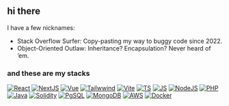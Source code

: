 <h2>hi there</h1>

I have a few nicknames:
- Stack Overflow Surfer: Copy-pasting my way to buggy code since 2022.
- Object-Oriented Outlaw: Inheritance? Encapsulation? Never heard of ’em.

<h3>and these are my stacks</h3>

[![React](https://skillicons.dev/icons?i=react&theme=dark)](https://18.react.dev/)
[![NextJS](https://skillicons.dev/icons?i=nextjs&theme=dark)](https://nextjs.org/)
[![Vue](https://skillicons.dev/icons?i=vue&theme=dark)](https://vuejs.org/)
[![Tailwwind](https://skillicons.dev/icons?i=tailwind&theme=dark)](https://tailwindcss.com/)
[![Vite](https://skillicons.dev/icons?i=vite&theme=dark)](https://vite.dev/)
[![TS](https://skillicons.dev/icons?i=ts&theme=dark)](https://www.typescriptlang.org/)
[![JS](https://skillicons.dev/icons?i=js&theme=dark)](https://developer.mozilla.org/en-US/docs/Web/JavaScript)
[![NodeJS](https://skillicons.dev/icons?i=nodejs&theme=dark)](https://nodejs.org/en)
[![PHP](https://skillicons.dev/icons?i=php&theme=dark)](https://www.php.net/)
[![Java](https://skillicons.dev/icons?i=java&theme=dark)](https://www.java.com)
[![Solidity](https://skillicons.dev/icons?i=solidity&theme=dark)](https://soliditylang.org/)
[![PgSQL](https://skillicons.dev/icons?i=postgres&theme=dark)](https://www.postgresql.org/)
[![MongoDB](https://skillicons.dev/icons?i=mongodb&theme=dark)](https://www.mongodb.com/)
[![AWS](https://skillicons.dev/icons?i=aws&theme=dark)](https://aws.amazon.com/pt/)
[![Docker](https://skillicons.dev/icons?i=docker&theme=dark)](https://www.docker.com/)
